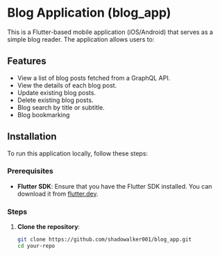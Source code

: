 # Blog Application (blog_app)

This is a Flutter-based mobile application (iOS/Android) that serves as a simple blog reader. The application allows users to:


## Features

- View a list of blog posts fetched from a GraphQL API.
- View the details of each blog post.
- Update existing blog posts.
- Delete existing blog posts.
- Blog search by title or subtitle.
- Blog bookmarking

## Installation

To run this application locally, follow these steps:

### Prerequisites

- **Flutter SDK**: Ensure that you have the Flutter SDK installed. You can download it from [flutter.dev](https://flutter.dev).

### Steps

1. **Clone the repository**:
   ```sh
   git clone https://github.com/shadowalker001/blog_app.git
   cd your-repo
